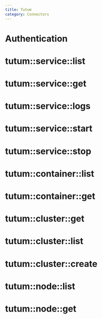 ```yaml
---
title: Tutum
category: Connectors
---
```

# Authentication
# tutum::service::list
# tutum::service::get
# tutum::service::logs
# tutum::service::start
# tutum::service::stop

# tutum::container::list
# tutum::container::get

# tutum::cluster::get
# tutum::cluster::list
# tutum::cluster::create

# tutum::node::list
# tutum::node::get
